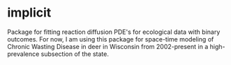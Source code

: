 # implicit

Package for fitting reaction diffusion PDE's for ecological data with binary outcomes. For now, I am using this package for space-time modeling of Chronic Wasting Disease in deer in Wisconsin from 2002-present in a high-prevalence subsection of the state.
